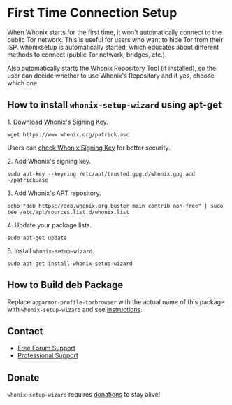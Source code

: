 # First Time Connection Setup #

When Whonix starts for the first time, it won't automatically connect to the
public Tor network. This is useful for users who want to hide Tor from their
ISP. whonixsetup is automatically started, which educates about different
methods to connect (public Tor network, bridges, etc.).

Also automatically starts the Whonix Repository Tool (if installed), so the
user can decide whether to use Whonix's Repository and if yes, choose which
one.
## How to install `whonix-setup-wizard` using apt-get ##

1\. Download [Whonix's Signing Key]().

```
wget https://www.whonix.org/patrick.asc
```

Users can [check Whonix Signing Key](https://www.whonix.org/wiki/Whonix_Signing_Key) for better security.

2\. Add Whonix's signing key.

```
sudo apt-key --keyring /etc/apt/trusted.gpg.d/whonix.gpg add ~/patrick.asc
```

3\. Add Whonix's APT repository.

```
echo "deb https://deb.whonix.org buster main contrib non-free" | sudo tee /etc/apt/sources.list.d/whonix.list
```

4\. Update your package lists.

```
sudo apt-get update
```

5\. Install `whonix-setup-wizard`.

```
sudo apt-get install whonix-setup-wizard
```

## How to Build deb Package ##

Replace `apparmor-profile-torbrowser` with the actual name of this package with `whonix-setup-wizard` and see [instructions](https://www.whonix.org/wiki/Dev/Build_Documentation/apparmor-profile-torbrowser).

## Contact ##

* [Free Forum Support](https://forums.whonix.org)
* [Professional Support](https://www.whonix.org/wiki/Professional_Support)

## Donate ##

`whonix-setup-wizard` requires [donations](https://www.whonix.org/wiki/Donate) to stay alive!

